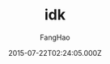 ---
title: idk
github: https://github.com/UniFreak/unifreak.github.io
demo: https://unifreak.github.io
author: FangHao
ssg:
  - Jekyll
cms:
  - Markdown
date: 2015-07-22T02:24:05.000Z
description: A simple jekyll theme.
draft: true
publish_date: '2015-07-22T02:24:05Z'
update_date: '2022-06-17T00:58:15Z'
github_star: 21
github_fork: 39
---